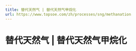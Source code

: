 ```yaml
---
title: 替代天然气 | 替代天然气甲烷化
url: https://www.topsoe.com/zh/processes/sng/methanation
---
```


# 替代天然气 | 替代天然气甲烷化